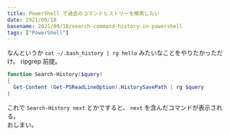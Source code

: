 ```yaml
---
title: PowerShell で過去のコマンドヒストリーを検索したい
date: 2021/09/18
basename: 2021/09/18/search-command-history-in-powershell
tags: ["PowerShell"]
---
```


なんというか `cat ~/.bash_history | rg hello` みたいなことをやりたかっただけ。 ripgrep 前提。

```powershell
function Search-History($query)
{
  Get-Content (Get-PSReadLineOption).HistorySavePath | rg $query
}
```

これで `Search-History next` とかですると、 `next` を含んだコマンドが表示される。  
おしまい。
